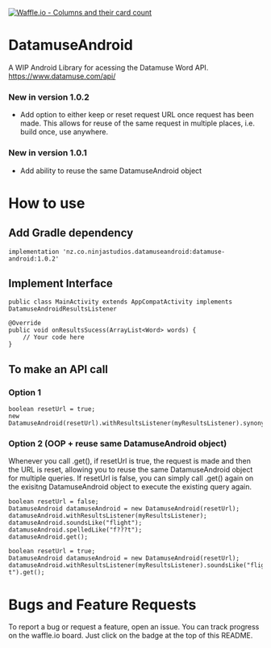 [![Waffle.io - Columns and their card count](https://badge.waffle.io/CCninja86/DatamuseAndroid.png?columns=all)](https://waffle.io/CCninja86/DatamuseAndroid?utm_source=badge)
# DatamuseAndroid
A WIP Android Library for acessing the Datamuse Word API. https://www.datamuse.com/api/

### New in version 1.0.2
* Add option to either keep or reset request URL once request has been made. This allows for reuse of the same request in multiple places, i.e. build once, use anywhere.

### New in version 1.0.1
* Add ability to reuse the same DatamuseAndroid object

# How to use

## Add Gradle dependency

`implementation 'nz.co.ninjastudios.datamuseandroid:datamuse-android:1.0.2'`

## Implement Interface

`public class MainActivity extends AppCompatActivity implements DatamuseAndroidResultsListener`

```
@Override
public void onResultsSucess(ArrayList<Word> words) {
    // Your code here
}
```

## To make an API call

### Option 1
```
boolean resetUrl = true;
new DatamuseAndroid(resetUrl).withResultsListener(myResultsListener).synonymsOf("practical").get();
```

### Option 2 (OOP + reuse same DatamuseAndroid object)

Whenever you call .get(), if resetUrl is true, the request is made and then the URL is reset, allowing you to reuse the same DatamuseAndroid object for multiple queries. If resetUrl is false, you can simply call .get() again on the exisitng DatamuseAndroid object to execute the existing query again.

```
boolean resetUrl = false;
DatamuseAndroid datamuseAndroid = new DatamuseAndroid(resetUrl);
datamuseAndroid.withResultsListener(myResultsListener);
datamuseAndroid.soundsLike("flight");
datamuseAndroid.spelledLike("f???t");
datamuseAndroid.get();
```

```
boolean resetUrl = true;
DatamuseAndroid datamuseAndroid = new DatamuseAndroid(resetUrl);
datamuseAndroid.withResultsListener(myResultsListener).soundsLike("flight").spelledLike("f???t").get();
```

# Bugs and Feature Requests

To report a bug or request a feature, open an issue. You can track progress on the waffle.io board. Just click on the badge at the top of this README.
